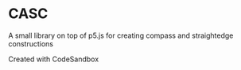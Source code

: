 # CASC

A small library on top of p5.js for creating compass and straightedge constructions

Created with CodeSandbox
